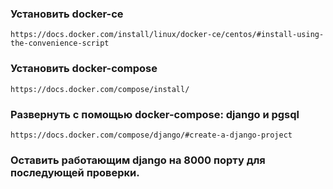 ### Установить docker-ce
```
https://docs.docker.com/install/linux/docker-ce/centos/#install-using-the-convenience-script
```

### Установить docker-compose
```
https://docs.docker.com/compose/install/
```

### Развернуть с помощью docker-compose: django и pgsql
```
https://docs.docker.com/compose/django/#create-a-django-project
```
### Оставить работающим django на 8000 порту для последующей проверки. 